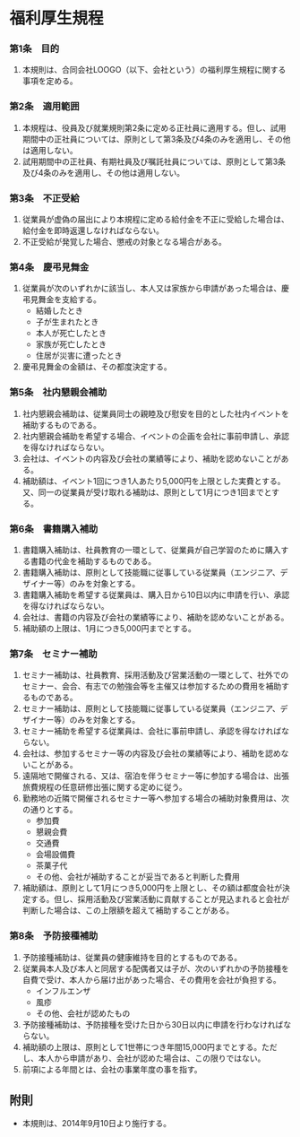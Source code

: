 # 福利厚生規程

### 第1条　目的

1. 本規則は、合同会社LOOGO（以下、会社という）の福利厚生規程に関する事項を定める。

### 第2条　適用範囲

1. 本規程は、役員及び就業規則第2条に定める正社員に適用する。但し、試用期間中の正社員については、原則として第3条及び4条のみを適用し、その他は適用しない。
2. 試用期間中の正社員、有期社員及び嘱託社員については、原則として第3条及び4条のみを適用し、その他は適用しない。

### 第3条　不正受給

1. 従業員が虚偽の届出により本規程に定める給付金を不正に受給した場合は、給付金を即時返還しなければならない。
2. 不正受給が発覚した場合、懲戒の対象となる場合がある。

### 第4条　慶弔見舞金

1. 従業員が次のいずれかに該当し、本人又は家族から申請があった場合は、慶弔見舞金を支給する。
    * 結婚したとき
    * 子が生まれたとき
    * 本人が死亡したとき
    * 家族が死亡したとき
    * 住居が災害に遭ったとき
2. 慶弔見舞金の金額は、その都度決定する。

### 第5条　社内懇親会補助

1. 社内懇親会補助は、従業員同士の親睦及び慰安を目的とした社内イベントを補助するものである。
2. 社内懇親会補助を希望する場合、イベントの企画を会社に事前申請し、承認を得なければならない。
3. 会社は、イベントの内容及び会社の業績等により、補助を認めないことがある。
4. 補助額は、イベント1回につき1人あたり5,000円を上限とした実費とする。又、同一の従業員が受け取れる補助は、原則として1月につき1回までとする。

### 第6条　書籍購入補助

1. 書籍購入補助は、社員教育の一環として、従業員が自己学習のために購入する書籍の代金を補助するものである。
2. 書籍購入補助は、原則として技能職に従事している従業員（エンジニア、デザイナー等）のみを対象とする。
3. 書籍購入補助を希望する従業員は、購入日から10日以内に申請を行い、承認を得なければならない。
4. 会社は、書籍の内容及び会社の業績等により、補助を認めないことがある。
5. 補助額の上限は、1月につき5,000円までとする。

### 第7条　セミナー補助

1. セミナー補助は、社員教育、採用活動及び営業活動の一環として、社外でのセミナー、会合、有志での勉強会等を主催又は参加するための費用を補助するものである。
2. セミナー補助は、原則として技能職に従事している従業員（エンジニア、デザイナー等）のみを対象とする。
3. セミナー補助を希望する従業員は、会社に事前申請し、承認を得なければならない。
4. 会社は、参加するセミナー等の内容及び会社の業績等により、補助を認めないことがある。
5. 遠隔地で開催される、又は、宿泊を伴うセミナー等に参加する場合は、出張旅費規程の任意研修出張に関する定めに従う。
6. 勤務地の近隣で開催されるセミナー等へ参加する場合の補助対象費用は、次の通りとする。
	* 参加費
	* 懇親会費
	* 交通費
	* 会場設備費
	* 茶菓子代
	* その他、会社が補助することが妥当であると判断した費用
6. 補助額は、原則として1月につき5,000円を上限とし、その額は都度会社が決定する。但し、採用活動及び営業活動に貢献することが見込まれると会社が判断した場合は、この上限額を超えて補助することがある。

### 第8条　予防接種補助

1. 予防接種補助は、従業員の健康維持を目的とするものである。
2. 従業員本人及び本人と同居する配偶者又は子が、次のいずれかの予防接種を自費で受け、本人から届け出があった場合、その費用を会社が負担する。
    * インフルエンザ
    * 風疹
    * その他、会社が認めたもの
3. 予防接種補助は、予防接種を受けた日から30日以内に申請を行わなければならない。
4. 補助額の上限は、原則として1世帯につき年間15,000円までとする。ただし、本人から申請があり、会社が認めた場合は、この限りではない。
5. 前項による年間とは、会社の事業年度の事を指す。


## 附則

* 本規則は、2014年9月10日より施行する。
